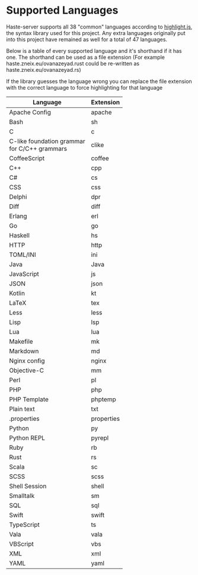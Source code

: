# Supported Languages
Haste-server supports all 38 "common" languages according to [highlight.js](https://highlightjs.org/), the syntax library used for this project.
Any extra languages originally put into this project have remained as well for a total of 47 languages.

Below is a table of every supported language and it's shorthand if it has one. The shorthand can be used as a file extension
(For example haste.zneix.eu/ovanazeyad.rust could be re-written as haste.zneix.eu/ovanazeyad.rs)

If the library guesses the language wrong you can replace the file extension with the correct language to force highlighting for that language

| Language | Extension |
|----------|-----------|
| Apache Config | apache
| Bash | sh
| C | c
|  C-like foundation grammar<br>for C/C++ grammars | clike
| CoffeeScript | coffee
| C++ | cpp
| C# | cs
| CSS | css
| Delphi | dpr
| Diff | diff
| Erlang | erl
| Go | go
| Haskell | hs
| HTTP | http
| TOML/INI | ini
| Java | Java
| JavaScript | js
| JSON | json
| Kotlin | kt
| LaTeX | tex
| Less | less
| Lisp | lsp
| Lua | lua
| Makefile | mk
| Markdown | md
| Nginx config | nginx
| Objective-C | mm
| Perl | pl
| PHP | php 
| PHP Template | phptemp
| Plain text | txt
| .properties | properties
| Python | py
| Python REPL | pyrepl
| Ruby | rb
| Rust | rs
| Scala | sc
| SCSS | scss
| Shell Session | shell
| Smalltalk | sm
| SQL | sql
| Swift | swift
| TypeScript | ts
| Vala | vala
| VBScript | vbs
| XML | xml 
| YAML | yaml
